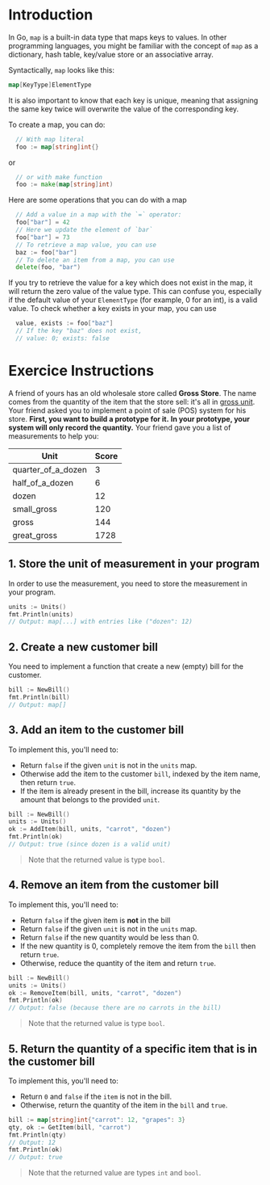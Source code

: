 # Introduction

In Go, `map` is a built-in data type that maps keys to values. In other programming languages, you might be familiar with the concept of `map` as a dictionary, hash table, key/value store or an associative array.

Syntactically, `map` looks like this:

```go
map[KeyType]ElementType
```

It is also important to know that each key is unique, meaning that assigning the same key twice will overwrite the value of the corresponding key.

To create a map, you can do:

```go
  // With map literal
  foo := map[string]int{}
```

or

```go
  // or with make function
  foo := make(map[string]int)
```

Here are some operations that you can do with a map

```go
  // Add a value in a map with the `=` operator:
  foo["bar"] = 42
  // Here we update the element of `bar`
  foo["bar"] = 73
  // To retrieve a map value, you can use
  baz := foo["bar"]
  // To delete an item from a map, you can use
  delete(foo, "bar")
```

If you try to retrieve the value for a key which does not exist in the map, it will return the zero value of the value type.
This can confuse you, especially if the default value of your `ElementType` (for example, 0 for an int), is a valid value.
To check whether a key exists in your map, you can use

```go
  value, exists := foo["baz"]
  // If the key "baz" does not exist,
  // value: 0; exists: false
```

# Exercice Instructions

A friend of yours has an old wholesale store called **Gross Store**.
The name comes from the quantity of the item that the store sell: it's all in [gross unit][gross-unit].
Your friend asked you to implement a point of sale (POS) system for his store.
**First, you want to build a prototype for it.**
**In your prototype, your system will only record the quantity.**
Your friend gave you a list of measurements to help you:

| Unit               | Score |
| ------------------ | ----- |
| quarter_of_a_dozen | 3     |
| half_of_a_dozen    | 6     |
| dozen              | 12    |
| small_gross        | 120   |
| gross              | 144   |
| great_gross        | 1728  |

## 1. Store the unit of measurement in your program

In order to use the measurement, you need to store the measurement in your program.

```go
units := Units()
fmt.Println(units)
// Output: map[...] with entries like ("dozen": 12)
```

## 2. Create a new customer bill

You need to implement a function that create a new (empty) bill for the customer.

```go
bill := NewBill()
fmt.Println(bill)
// Output: map[]
```

## 3. Add an item to the customer bill

To implement this, you'll need to:

- Return `false` if the given `unit` is not in the `units` map.
- Otherwise add the item to the customer `bill`, indexed by the item name, then return `true`.
- If the item is already present in the bill, increase its quantity by the amount that belongs to the provided `unit`.

```go
bill := NewBill()
units := Units()
ok := AddItem(bill, units, "carrot", "dozen")
fmt.Println(ok)
// Output: true (since dozen is a valid unit)
```

> Note that the returned value is type `bool`.

## 4. Remove an item from the customer bill

To implement this, you'll need to:

- Return `false` if the given item is **not** in the bill
- Return `false` if the given `unit` is not in the `units` map.
- Return `false` if the new quantity would be less than 0.
- If the new quantity is 0, completely remove the item from the `bill` then return `true`.
- Otherwise, reduce the quantity of the item and return `true`.

```go
bill := NewBill()
units := Units()
ok := RemoveItem(bill, units, "carrot", "dozen")
fmt.Println(ok)
// Output: false (because there are no carrots in the bill)
```

> Note that the returned value is type `bool`.

## 5. Return the quantity of a specific item that is in the customer bill

To implement this, you'll need to:

- Return `0` and `false` if the `item` is not in the bill.
- Otherwise, return the quantity of the item in the `bill` and `true`.

```go
bill := map[string]int{"carrot": 12, "grapes": 3}
qty, ok := GetItem(bill, "carrot")
fmt.Println(qty)
// Output: 12
fmt.Println(ok)
// Output: true
```

> Note that the returned value are types `int` and `bool`.

[gross-unit]: https://en.wikipedia.org/wiki/Gross_(unit)

